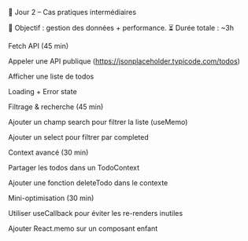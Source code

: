 📅 Jour 2 – Cas pratiques intermédiaires

🎯 Objectif : gestion des données + performance.
⏳ Durée totale : ~3h

Fetch API (45 min)

Appeler une API publique (https://jsonplaceholder.typicode.com/todos)

Afficher une liste de todos

Loading + Error state

Filtrage & recherche (45 min)

Ajouter un champ search pour filtrer la liste (useMemo)

Ajouter un select pour filtrer par completed

Context avancé (30 min)

Partager les todos dans un TodoContext

Ajouter une fonction deleteTodo dans le contexte

Mini-optimisation (30 min)

Utiliser useCallback pour éviter les re-renders inutiles

Ajouter React.memo sur un composant enfant
